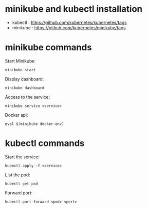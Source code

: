 # minikube and kubectl installation

- kubectl : https://github.com/kubernetes/kubernetes/tags
- minikube : https://github.com/kubernetes/minikube/tags

# minikube commands

Start Minikube:

```
minikube start
```

Display dashboard:

```
minikube dashboard
```

Access to the service:

```
minikube service <service>
```

Docker api:

```
eval $(minikube docker-env)
```

# kubectl commands

Start the service:

```
kubectl apply -f <service>
```

List the pod:

```
kubectl get pod
```

Forward port:

```
kubectl port-forward <pod> <port>
```
